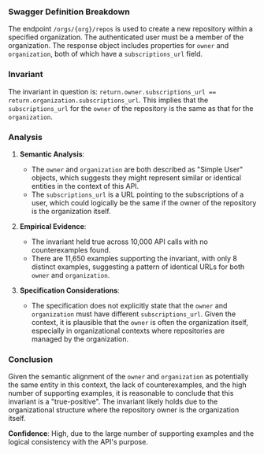 ### Swagger Definition Breakdown

The endpoint `/orgs/{org}/repos` is used to create a new repository within a specified organization. The authenticated user must be a member of the organization. The response object includes properties for `owner` and `organization`, both of which have a `subscriptions_url` field.

### Invariant

The invariant in question is: `return.owner.subscriptions_url == return.organization.subscriptions_url`. This implies that the `subscriptions_url` for the `owner` of the repository is the same as that for the `organization`.

### Analysis

1. **Semantic Analysis**:
   - The `owner` and `organization` are both described as "Simple User" objects, which suggests they might represent similar or identical entities in the context of this API.
   - The `subscriptions_url` is a URL pointing to the subscriptions of a user, which could logically be the same if the owner of the repository is the organization itself.

2. **Empirical Evidence**:
   - The invariant held true across 10,000 API calls with no counterexamples found.
   - There are 11,650 examples supporting the invariant, with only 8 distinct examples, suggesting a pattern of identical URLs for both `owner` and `organization`.

3. **Specification Considerations**:
   - The specification does not explicitly state that the `owner` and `organization` must have different `subscriptions_url`. Given the context, it is plausible that the `owner` is often the organization itself, especially in organizational contexts where repositories are managed by the organization.

### Conclusion

Given the semantic alignment of the `owner` and `organization` as potentially the same entity in this context, the lack of counterexamples, and the high number of supporting examples, it is reasonable to conclude that this invariant is a "true-positive". The invariant likely holds due to the organizational structure where the repository owner is the organization itself.

**Confidence**: High, due to the large number of supporting examples and the logical consistency with the API's purpose.
